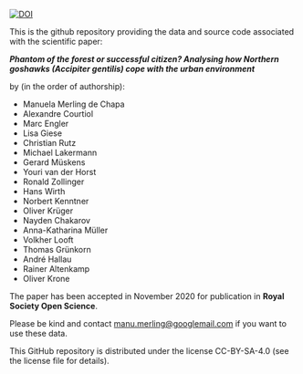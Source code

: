 [![DOI](https://zenodo.org/badge/222748088.svg)](https://zenodo.org/badge/latestdoi/222748088)

This is the github repository providing the data and source code associated with the scientific paper:

***Phantom of the forest or successful citizen? Analysing how Northern goshawks (Accipiter gentilis) cope with the urban environment***

by (in the order of authorship):

- Manuela Merling de Chapa
- Alexandre Courtiol
- Marc Engler
- Lisa Giese
- Christian Rutz
- Michael Lakermann
- Gerard Müskens
- Youri van der Horst
- Ronald Zollinger
- Hans Wirth
- Norbert Kenntner
- Oliver Krüger
- Nayden Chakarov
- Anna-Katharina Müller
- Volkher Looft
- Thomas Grünkorn
- André Hallau
- Rainer Altenkamp
- Oliver Krone

The paper has been accepted in November 2020 for publication in **Royal Society Open Science**.

Please be kind and contact manu.merling@googlemail.com if you want to use these data.

This GitHub repository is distributed under the license CC-BY-SA-4.0 (see the license file for details).
